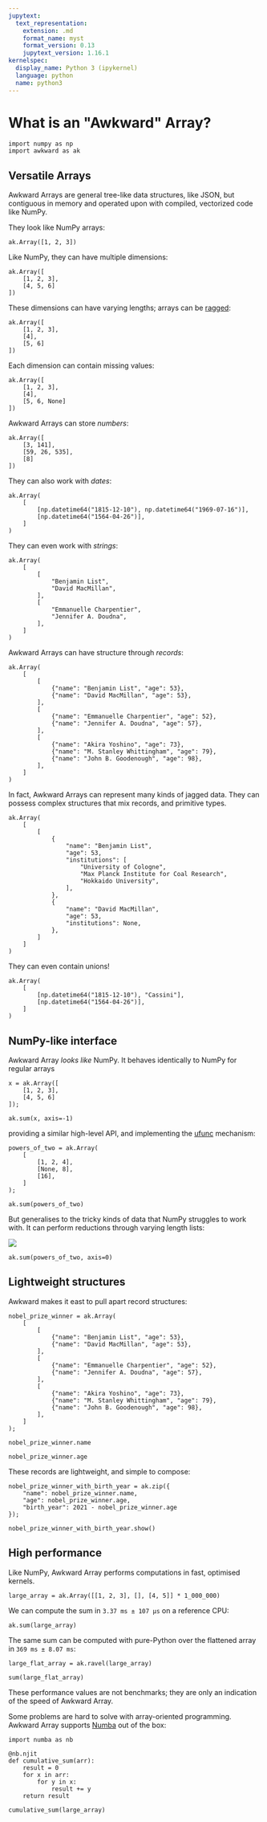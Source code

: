 ```yaml
---
jupytext:
  text_representation:
    extension: .md
    format_name: myst
    format_version: 0.13
    jupytext_version: 1.16.1
kernelspec:
  display_name: Python 3 (ipykernel)
  language: python
  name: python3
---
```


# What is an "Awkward" Array?


```{code-cell} ipython3
import numpy as np
import awkward as ak
```

## Versatile Arrays
Awkward Arrays are general tree-like data structures, like JSON, but contiguous in memory and operated upon with compiled, vectorized code like NumPy.

They look like NumPy arrays:


```{code-cell} ipython3
ak.Array([1, 2, 3])
```

Like NumPy, they can have multiple dimensions:


```{code-cell} ipython3
ak.Array([
    [1, 2, 3],
    [4, 5, 6]
])
```

These dimensions can have varying lengths; arrays can be [ragged](https://en.wikipedia.org/wiki/Jagged_array):


```{code-cell} ipython3
ak.Array([
    [1, 2, 3],
    [4],
    [5, 6]
])
```

Each dimension can contain missing values:


```{code-cell} ipython3
ak.Array([
    [1, 2, 3],
    [4],
    [5, 6, None]
])
```

Awkward Arrays can store _numbers_:


```{code-cell} ipython3
ak.Array([
    [3, 141], 
    [59, 26, 535], 
    [8]
])
```

They can also work with _dates_:


```{code-cell} ipython3
ak.Array(
    [
        [np.datetime64("1815-12-10"), np.datetime64("1969-07-16")],
        [np.datetime64("1564-04-26")],
    ]
)
```

They can even work with _strings_:


```{code-cell} ipython3
ak.Array(
    [
        [
            "Benjamin List",
            "David MacMillan",
        ],
        [
            "Emmanuelle Charpentier",
            "Jennifer A. Doudna",
        ],
    ]
)
```

Awkward Arrays can have structure through _records_:


```{code-cell} ipython3
ak.Array(
    [
        [
            {"name": "Benjamin List", "age": 53},
            {"name": "David MacMillan", "age": 53},
        ],
        [
            {"name": "Emmanuelle Charpentier", "age": 52},
            {"name": "Jennifer A. Doudna", "age": 57},
        ],
        [
            {"name": "Akira Yoshino", "age": 73},
            {"name": "M. Stanley Whittingham", "age": 79},
            {"name": "John B. Goodenough", "age": 98},
        ],
    ]
)
```

In fact, Awkward Arrays can represent many kinds of jagged data. They can possess complex structures that mix records, and primitive types.


```{code-cell} ipython3
ak.Array(
    [
        [
            {
                "name": "Benjamin List",
                "age": 53,
                "institutions": [
                    "University of Cologne",
                    "Max Planck Institute for Coal Research",
                    "Hokkaido University",
                ],
            },
            {
                "name": "David MacMillan",
                "age": 53,
                "institutions": None,
            },
        ]
    ]
)
```

They can even contain unions!


```{code-cell} ipython3
ak.Array(
    [
        [np.datetime64("1815-12-10"), "Cassini"],
        [np.datetime64("1564-04-26")],
    ]
)
```

## NumPy-like interface

Awkward Array _looks like_ NumPy. It behaves identically to NumPy for regular arrays


```{code-cell} ipython3
x = ak.Array([
    [1, 2, 3],
    [4, 5, 6]
]);
```


```{code-cell} ipython3
ak.sum(x, axis=-1)
```

providing a similar high-level API, and implementing the [ufunc](https://numpy.org/doc/stable/reference/ufuncs.html) mechanism:


```{code-cell} ipython3
powers_of_two = ak.Array(
    [
        [1, 2, 4],
        [None, 8],
        [16],
    ]
);
```


```{code-cell} ipython3
ak.sum(powers_of_two)
```

But generalises to the tricky kinds of data that NumPy struggles to work with. It can perform reductions through varying length lists:

![](example-reduction-sum.svg)


```{code-cell} ipython3
ak.sum(powers_of_two, axis=0)
```

## Lightweight structures
Awkward makes it east to pull apart record structures:


```{code-cell} ipython3
nobel_prize_winner = ak.Array(
    [
        [
            {"name": "Benjamin List", "age": 53},
            {"name": "David MacMillan", "age": 53},
        ],
        [
            {"name": "Emmanuelle Charpentier", "age": 52},
            {"name": "Jennifer A. Doudna", "age": 57},
        ],
        [
            {"name": "Akira Yoshino", "age": 73},
            {"name": "M. Stanley Whittingham", "age": 79},
            {"name": "John B. Goodenough", "age": 98},
        ],
    ]
);
```


```{code-cell} ipython3
nobel_prize_winner.name
```


```{code-cell} ipython3
nobel_prize_winner.age
```

These records are lightweight, and simple to compose:


```{code-cell} ipython3
nobel_prize_winner_with_birth_year = ak.zip({
    "name": nobel_prize_winner.name,
    "age": nobel_prize_winner.age,
    "birth_year": 2021 - nobel_prize_winner.age
});
```


```{code-cell} ipython3
nobel_prize_winner_with_birth_year.show()
```

## High performance
Like NumPy, Awkward Array performs computations in fast, optimised kernels.


```{code-cell} ipython3
large_array = ak.Array([[1, 2, 3], [], [4, 5]] * 1_000_000)
```

We can compute the sum in `3.37 ms ± 107 µs` on a reference CPU:


```{code-cell} ipython3
ak.sum(large_array)
```

The same sum can be computed with pure-Python over the flattened array in `369 ms ± 8.07 ms`:


```{code-cell} ipython3
large_flat_array = ak.ravel(large_array)

sum(large_flat_array)
```

These performance values are not benchmarks; they are only an indication of the speed of Awkward Array.

Some problems are hard to solve with array-oriented programming. Awkward Array supports [Numba](https://numba.pydata.org/) out of the box:

```{code-cell} ipython3
import numba as nb

@nb.njit
def cumulative_sum(arr):
    result = 0
    for x in arr:
        for y in x:
            result += y
    return result
    
cumulative_sum(large_array)
```
